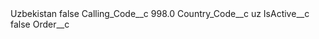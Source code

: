 <?xml version="1.0" encoding="UTF-8"?>
<CustomMetadata xmlns="http://soap.sforce.com/2006/04/metadata" xmlns:xsi="http://www.w3.org/2001/XMLSchema-instance" xmlns:xsd="http://www.w3.org/2001/XMLSchema">
    <label>Uzbekistan</label>
    <protected>false</protected>
    <values>
        <field>Calling_Code__c</field>
        <value xsi:type="xsd:double">998.0</value>
    </values>
    <values>
        <field>Country_Code__c</field>
        <value xsi:type="xsd:string">uz</value>
    </values>
    <values>
        <field>IsActive__c</field>
        <value xsi:type="xsd:boolean">false</value>
    </values>
    <values>
        <field>Order__c</field>
        <value xsi:nil="true"/>
    </values>
</CustomMetadata>
